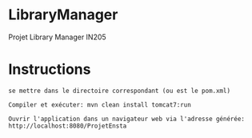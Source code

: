 # LibraryManager
Projet Library Manager IN205

# Instructions
`se mettre dans le directoire correspondant (ou est le pom.xml)`

`Compiler et exécuter: mvn clean install tomcat7:run`

`Ouvrir l'application dans un navigateur web via l'adresse générée: http://localhost:8080/ProjetEnsta`



